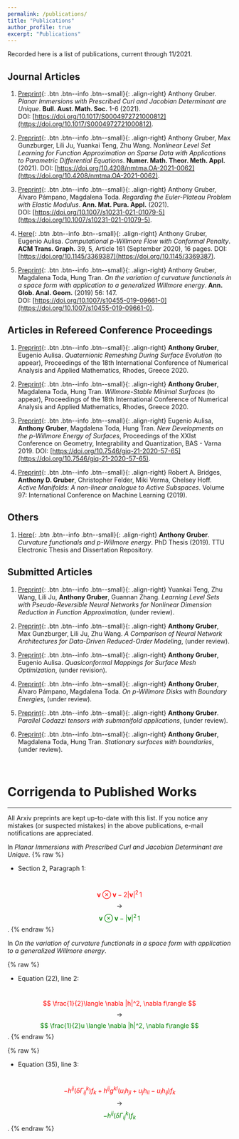 ```yaml
---
permalink: /publications/
title: "Publications"
author_profile: true
excerpt: "Publications"
---
```


Recorded here is a list of publications, current through 11/2021.

## Journal Articles
1. [Preprint](https://arxiv.org/abs/2107.13707#){: .btn .btn--info .btn--small}{: .align-right}
Anthony Gruber.  *Planar Immersions with Prescribed Curl and Jacobian Determinant are Unique*.  **Bull. Aust. Math. Soc.** 1-6 (2021).  
DOI: [https://doi.org/10.1017/S0004972721000812](https://doi.org/10.1017/S0004972721000812).

1. [Preprint](https://arxiv.org/abs/2104.14072#){: .btn .btn--info .btn--small}{: .align-right}
Anthony Gruber, Max Gunzburger, Lili Ju, Yuankai Teng, Zhu Wang.  *Nonlinear Level Set Learning for Function Approximation on Sparse Data with Applications to Parametric Differential Equations*.  **Numer. Math. Theor. Meth. Appl.** (2021).  DOI: [https://doi.org/10.4208/nmtma.OA-2021-0062](https://doi.org/10.4208/nmtma.OA-2021-0062).

1. [Preprint](https://arxiv.org/abs/2010.00149#){: .btn .btn--info .btn--small}{: .align-right}
Anthony Gruber, Álvaro Pámpano, Magdalena Toda.  *Regarding the Euler-Plateau Problem with Elastic Modulus*. **Ann. Mat. Pura. Appl.** (2021).  
DOI: [https://doi.org/10.1007/s10231-021-01079-5](https://doi.org/10.1007/s10231-021-01079-5).

1. [Here](https://dl.acm.org/doi/10.1145/3369387?cid=99659571076){: .btn .btn--info .btn--small}{: .align-right}
Anthony Gruber, Eugenio Aulisa.  *Computational p-Willmore Flow with Conformal Penalty*. **ACM Trans. Graph.** 39, 5, Article 161 (September 2020), 16 pages. DOI: [https://doi.org/10.1145/3369387](https://doi.org/10.1145/3369387).

1. [Preprint](https://arxiv.org/abs/1905.01759#){: .btn .btn--info .btn--small}{: .align-right}
Anthony Gruber, Magdalena Toda, Hung Tran.  *On the variation of curvature functionals in a space form with application to a generalized Willmore energy*. **Ann. Glob. Anal. Geom.** (2019) 56: 147.  
DOI: [https://doi.org/10.1007/s10455-019-09661-0](https://doi.org/10.1007/s10455-019-09661-0).

## Articles in Refereed Conference Proceedings
1. [Preprint](/files/preprints/QRDSE.pdf){: .btn .btn--info .btn--small}{: .align-right}
**Anthony Gruber**, Eugenio Aulisa.  *Quaternionic Remeshing During Surface Evolution* (to appear), Proceedings of the 18th International Conference of Numerical Analysis and Applied Mathematics, Rhodes, Greece 2020.

1. [Preprint](/files/preprints/WSMS.pdf){: .btn .btn--info .btn--small}{: .align-right}
**Anthony Gruber**, Magdalena Toda, Hung Tran.  *Willmore-Stable Minimal Surfaces* (to appear), Proceedings of the 18th International Conference of Numerical Analysis and Applied Mathematics, Rhodes, Greece 2020.

1. [Preprint](/files/preprints/PWillmoreGIQ.pdf){: .btn .btn--info .btn--small}{: .align-right}
Eugenio Aulisa, **Anthony Gruber**, Magdalena Toda, Hung Tran.  *New Developments on the p-Willmore Energy of Surfaces*, Proceedings of the XXIst Conference on Geometry, Integrability and Quantization, BAS - Varna 2019.  DOI: [https://doi.org/10.7546/giq-21-2020-57-65](https://doi.org/10.7546/giq-21-2020-57-65).

1. [Preprint](https://arxiv.org/abs/1904.13386#){: .btn .btn--info .btn--small}{: .align-right}
Robert A. Bridges, **Anthony D. Gruber**, Christopher Felder, Miki Verma, Chelsey Hoff.  *Active Manifolds: A non-linear analogue to Active Subspaces*. Volume 97: International Conference on Machine Learning (2019).

## Others
1. [Here](https://ttu-ir.tdl.org/handle/2346/85351#){: .btn .btn--info .btn--small}{: .align-right}
**Anthony Gruber**.  *Curvature functionals and p-Willmore energy*.  PhD Thesis (2019).  TTU Electronic Thesis and Dissertation Repository.

## Submitted Articles
1. [Preprint](/files/preprints/pseudo_rev_NN.pdf){: .btn .btn--info .btn--small}{: .align-right}
Yuankai Teng, Zhu Wang, Lili Ju, **Anthony Gruber**, Guannan Zhang.  *Learning Level Sets with Pseudo-Reversible Neural Networks for Nonlinear Dimension Reduction in Function Approximation*, (under review).

1. [Preprint](https://arxiv.org/abs/2110.03442#){: .btn .btn--info .btn--small}{: .align-right}
**Anthony Gruber**, Max Gunzburger, Lili Ju, Zhu Wang.  *A Comparison of Neural Network Architectures for Data-Driven Reduced-Order Modeling*, (under review).

1. [Preprint](/files/preprints/QC_paper.pdf){: .btn .btn--info .btn--small}{: .align-right}
**Anthony Gruber**, Eugenio Aulisa.  *Quasiconformal Mappings for Surface Mesh Optimization*, (under revision).

1. [Preprint](https://arxiv.org/abs/2110.14778#){: .btn .btn--info .btn--small}{: .align-right}
**Anthony Gruber**, Álvaro Pámpano, Magdalena Toda.  *On p-Willmore Disks with Boundary Energies*, (under review).

1. [Preprint](https://arxiv.org/abs/2004.03103#){: .btn .btn--info .btn--small}{: .align-right}
**Anthony Gruber**.  *Parallel Codazzi tensors with submanifold applications*, (under review).

1. [Preprint](https://arxiv.org/abs/1912.07103#){: .btn .btn--info .btn--small}{: .align-right}
**Anthony Gruber**, Magdalena Toda, Hung Tran.  *Stationary surfaces with boundaries*, (under review).


&nbsp;
# Corrigenda to Published Works
---
All Arxiv preprints are kept up-to-date with this list.  If you notice any mistakes (or suspected mistakes) in the above publications, e-mail notifications are appreciated.

In *Planar Immersions with Prescribed Curl and Jacobian Determinant are Unique*.
{% raw %}
- Section 2, Paragraph 1:

&nbsp; &nbsp; &nbsp; &nbsp; &nbsp; &nbsp; &nbsp; &nbsp; &nbsp; &nbsp; <span style="color:red"> $$ \mathbf{v} \otimes \mathbf{v} - 2|\mathbf{v}|^2\,1 $$ </span> $$ \,\,\longrightarrow\,\, $$ <span style="color:green"> $$ \mathbf{v} \otimes \mathbf{v} - |\mathbf{v}|^2\,1 $$ </span>.
{% endraw %}

In *On the variation of curvature functionals in a space form with application to a generalized Willmore energy*.

{% raw %}
- Equation (22), line 2:

&nbsp; &nbsp; &nbsp; &nbsp; &nbsp; &nbsp; &nbsp; &nbsp; &nbsp; &nbsp; <span style="color:red"> $$ \frac{1}{2}\langle \nabla |h|^2, \nabla f\rangle $$ </span> $$ \,\,\longrightarrow\,\, $$ <span style="color:green"> $$ \frac{1}{2}u \langle \nabla |h|^2, \nabla f\rangle $$ </span>.
{% endraw %}

{% raw %}
- Equation (35), line 3:

&nbsp; &nbsp; &nbsp; &nbsp; &nbsp; &nbsp; &nbsp; &nbsp; &nbsp; &nbsp; <span style="color:red"> $$ - h^{ij}(\delta\Gamma^k_{ij})f_k + h^{ij}g^{kl}(u_ih_{jl}+u_jh_{il}-u_lh_{ij})f_k $$ </span> $$ \,\,\longrightarrow\,\, $$ <span style="color:green"> $$ -h^{ij}(\delta\Gamma^k_{ij})f_k $$ </span>.
{% endraw %}
